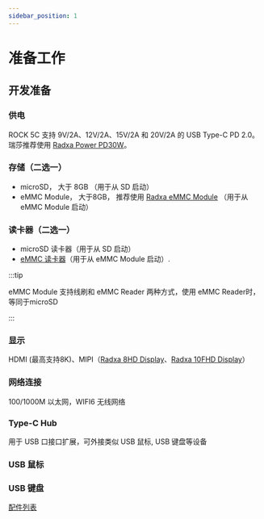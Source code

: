 ```yaml
---
sidebar_position: 1
---
```


# 准备工作

## 开发准备

<Tabs queryString="target">

<TabItem value="necessary item" label="必要项">

### 供电

ROCK 5C 支持 9V/2A、12V/2A、15V/2A 和 20V/2A 的 USB Type-C PD 2.0。瑞莎推荐使用 [Radxa Power PD30W](../../accessories/pd-30w)。

### 存储（二选一）

- microSD， 大于 8GB （用于从 SD 启动）
- eMMC Module， 大于8GB， 推荐使用 [Radxa eMMC Module](../../accessories/emmc_module) （用于从 eMMC Module 启动）

### 读卡器（二选一）

- microSD 读卡器（用于从 SD 启动）
- [eMMC 读卡器](../../accessories/emmc_reader)（用于从 eMMC Module 启动）.

:::tip

eMMC Module 支持线刷和 eMMC Reader 两种方式，使用 eMMC Reader时，等同于microSD

:::

</TabItem>

<TabItem value="non essential" label="非必要项">

### 显示

HDMI (最高支持8K)、MIPI（[Radxa 8HD Display](https://radxa.com/products/accessories/display-8hd)、[Radxa 10FHD Display](https://radxa.com/products/accessories/display-10fhd)）

### 网络连接

100/1000M 以太网，WIFI6 无线网络

### Type-C Hub

用于 USB 口接口扩展，可外接类似 USB 鼠标, USB 键盘等设备

### USB 鼠标

### USB 键盘

</TabItem>

</Tabs>

[配件列表](../../accessories)
